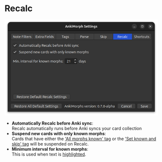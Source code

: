 # Recalc

![recalc-tab.png](../../../img/recalc-tab.png)

* **Automatically Recalc before Anki sync**:  
  Recalc automatically runs before Anki syncs your card collection
* **Suspend new cards with only known morphs**:  
  Cards that have either the ['All morphs known' tag](tags.md) or the ['Set known and skip' tag](tags.md) will be
  suspended on Recalc.
* **Minimum interval for known morphs**:  
  This is used when text is [highlighted](../../setup/settings/extra-fields.md#using-highlighted).